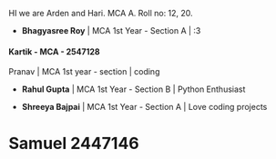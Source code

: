 
HI we are Arden and Hari. MCA A. Roll no: 12, 20.


- **Bhagyasree Roy** | MCA 1st Year - Section A | :3


#### Kartik - MCA - 2547128


Pranav | MCA 1st year - section | coding


- **Rahul Gupta** | MCA 1st Year - Section B | Python Enthusiast


- **Shreeya Bajpai** | MCA 1st Year - Section A | Love coding projects

# Samuel 2447146




